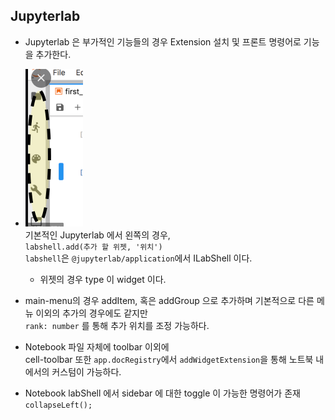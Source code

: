 ## Jupyterlab   
* Jupyterlab 은 부가적인 기능들의 경우 Extension 설치 및 프론트 명령어로 기능을 추가한다.

* ![leftSide.png](leftSide.png)   
  기본적인 Jupyterlab 에서 왼쪽의 경우,    
  `labshell.add(추가 할 위젯, '위치')`    
  `labshell`은 `@jupyterlab/application`에서 ILabShell 이다. 
     * 위젯의 경우 type 이 widget 이다.
    
    
* main-menu의 경우 addItem, 혹은 addGroup 으로 추가하며 기본적으로 다른 메뉴 이외의 추가의 경우에도 같지만   
`rank: number` 를 통해 추가 위치를 조정 가능하다.

* Notebook 파일 자체에 toolbar 이외에    
  cell-toolbar 또한 
`app.docRegistry`에서 `addWidgetExtension`을 통해 노트북 내에서의 커스텀이 가능하다.
  
* Notebook labShell 에서 sidebar 에 대한 toggle 이 가능한 명령어가 존재 `collapseLeft();`
